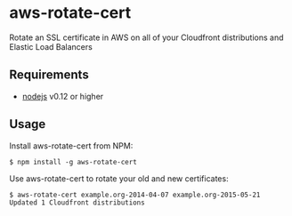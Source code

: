 # aws-rotate-cert

Rotate an SSL certificate in AWS on all of your Cloudfront distributions and Elastic Load Balancers

## Requirements

* [nodejs](https://nodejs.org/download/) v0.12 or higher

## Usage

Install aws-rotate-cert from NPM:

`$ npm install -g aws-rotate-cert`

Use aws-rotate-cert to rotate your old and new certificates:

```
$ aws-rotate-cert example.org-2014-04-07 example.org-2015-05-21
Updated 1 Cloudfront distributions
```
